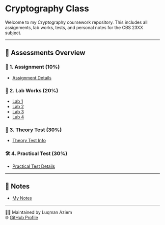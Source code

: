 # Cryptography Class 

Welcome to my Cryptography coursework repository. This includes all assignments, lab works, tests, and personal notes for the CBS 23XX subject.

---

## 📂 Assessments Overview

### 📄 1. Assignment (10%)
- [Assignment Details](https://github.com/L-Azymm/Luqman-Aziem/tree/main/Cryptography%20-%20CBS%202373/Assessments/1.%20Assignment%2010%25)

### 🧪 2. Lab Works (20%)
- [Lab 1](https://github.com/L-Azymm/Luqman-Aziem/tree/main/Cryptography%20-%20CBS%202373/Assessments/2.%20Lab%20Works%2020%25/Lab%201)
- [Lab 2](https://github.com/L-Azymm/Luqman-Aziem/tree/main/Cryptography%20-%20CBS%202373/Assessments/2.%20Lab%20Works%2020%25/Lab%202)
- [Lab 3](https://github.com/L-Azymm/Luqman-Aziem/tree/main/Cryptography%20-%20CBS%202373/Assessments/2.%20Lab%20Works%2020%25/Lab%203)
- [Lab 4](https://github.com/L-Azymm/Luqman-Aziem/tree/main/Cryptography%20-%20CBS%202373/Assessments/2.%20Lab%20Works%2020%25/Lab%204)

### 🧠 3. Theory Test (30%)
- [Theory Test Info](https://github.com/L-Azymm/Luqman-Aziem/tree/main/Cryptography%20-%20CBS%202373/Assessments/3.%20Theory%20Test%2030%25)

### 🛠️ 4. Practical Test (30%)
- [Practical Test Details](https://github.com/L-Azymm/Luqman-Aziem/tree/main/Cryptography%20-%20CBS%202373/Assessments/4.%20Practical%20Test%2030%25)

---

## 📝 Notes
- [My Notes](https://github.com/L-Azymm/Luqman-Aziem/tree/main/Cryptography%20-%20CBS%202373/Notes)

---

🧑‍💻 Maintained by Luqman Aziem  
🌐 [GitHub Profile](https://github.com/L-Azymm)
